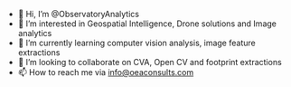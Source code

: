 - 👋 Hi, I’m @ObservatoryAnalytics
- 👀 I’m interested in Geospatial Intelligence, Drone solutions and Image analytics
- 🌱 I’m currently learning computer vision analysis, image feature extractions
- 💞️ I’m looking to collaborate on CVA, Open CV and footprint extractions
- 📫 How to reach me via info@oeaconsults.com

<!---
ObservatoryAnalytics/ObservatoryAnalytics is a ✨ special ✨ repository because its `README.md` (this file) appears on your GitHub profile.
You can click the Preview link to take a look at your changes.
--->
